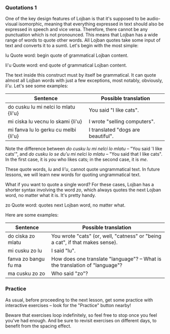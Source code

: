 ### Quotations 1

One of the key design features of Lojban is that it's supposed to be audio-visual isomorphic, meaning that everything expressed in text should also be expressed in speech and vice versa.
Therefore, there cannot be any punctuation which is not pronounced.
This means that Lojban has a wide range of words to quote other words.
All Lojban quotes take some input of text and converts it to a sumti.
Let's begin with the most simple:

<span class="definition-head">lu</span> Quote word: begin quote of grammatical Lojban content.

<span class="definition-head">li'u</span> Quote word: end quote of grammatical Lojban content.

The text inside this construct must by itself be grammatical.
It can quote almost all Lojban words with just a few exceptions, most notably, obviously, _li'u_.
Let's see some examples:

|Sentence|Possible translation|
|--------|-----------|
|do cusku lu mi nelci lo mlatu {li'u}|<span class="spoiler-answer">You said "I like cats".</span>|
|mi ciska lu vecnu lo skami {li'u}|<span class="spoiler-answer">I wrote "selling computers".</span>|
|mi fanva lu lo gerku cu melbi {li'u}|<span class="spoiler-answer">I translated "dogs are beautiful".</span>|

Note the difference between _do cusku lu mi nelci lo mlatu_ &ndash; "You said 'I like cats'", and _do cusku lo se du'u mi nelci lo mlatu_ &ndash; "You said that I like cats".
In the first case, it is _you_ who likes cats; in the second case, it is _me_.

These quote words, _lu_ and _li'u_, cannot quote ungrammatical text.
In future lessons, we will learn new words for quoting ungrammatical text.

What if you want to quote a single word?
For these cases, Lojban has a shorter syntax involving the word _zo_, which always quotes the next Lojban word, no matter what it is.
It's pretty handy.

<span class="definition-head">zo</span> Quote word: quotes next Lojban word, no matter what.

Here are some examples:

|Sentence|Possible translation|
|--------|-----------|
|do ciska zo mlatu|<span class="spoiler-answer">You wrote "cats" (or, well, "catness" or "being a cat", if that makes sense).</span>|
|mi cusku zo lu|<span class="spoiler-answer">I said "lu".</span>|
|fanva zo bangu fu ma|<span class="spoiler-answer">How does one translate "language"? &ndash; What is the translation of "language"?</span>|
|ma cusku zo zo|<span class="spoiler-answer">Who said "zo"?</span>|

### Practice

As usual, before proceeding to the next lesson, get some practice with interactive exercises &ndash; look for the "Practice" button nearby!

Beware that exercises loop indefinitely, so feel free to stop once you feel you've had enough.
And be sure to revisit exercises on different days, to benefit from the spacing effect.
